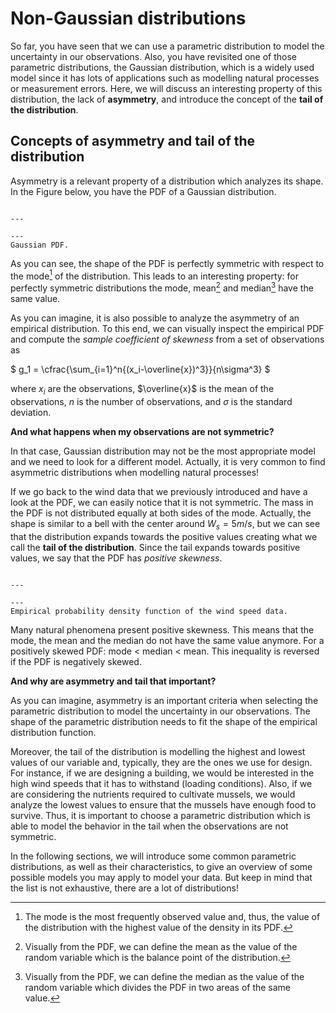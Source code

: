 
# Non-Gaussian distributions

So far, you have seen that we can use a parametric distribution to model the uncertainty in our observations. Also, you have revisited one of those parametric distributions, the Gaussian distribution, which is a widely used model since it has lots of applications such as modelling natural processes or measurement errors. Here, we will discuss an interesting property of this distribution, the lack of **asymmetry**, and introduce the concept of the **tail of the distribution**.

## Concepts of asymmetry and tail of the distribution

Asymmetry is a relevant property of a distribution which analyzes its shape. In the Figure below, you have the PDF of a Gaussian distribution.

```{figure} /probability/figures/one_gaussian.png

---

---
Gaussian PDF.
```

As you can see, the shape of the PDF is perfectly symmetric with respect to the mode[^mode] of the distribution. This leads to an interesting property: for perfectly symmetric distributions the mode, mean[^mean] and median[^median] have the same value.

As you can imagine, it is also possible to analyze the asymmetry of an empirical distribution. To this end, we can visually inspect the empirical PDF and compute the *sample coefficient of skewness* from a set of observations as

$
g_1 = \cfrac{\sum_{i=1}^n{(x_i-\overline{x})^3}}{n\sigma^3}
$

where $x_i$ are the observations, $\overline{x}$ is the mean of the observations, $n$ is the number of observations, and $\sigma$ is the standard deviation.

**And what happens when my observations are not symmetric?**

In that case, Gaussian distribution may not be the most appropriate model and we need to look for a different model. Actually, it is very common to find asymmetric distributions when modelling natural processes! 

If we go back to the wind data that we previously introduced and have a look at the PDF, we can easily notice that it is not symmetric. The mass in the PDF is not distributed equally at both sides of the mode. Actually, the shape is similar to a bell with the center around $W_s = 5m/s$, but we can see that the distribution expands towards the positive values creating what we call the **tail of the distribution**. Since the tail expands towards positive values, we say that the PDF has *positive skewness*.

```{figure} /probability/figures/epdf_wind.png

---

---
Empirical probability density function of the wind speed data.
```

Many natural phenomena present positive skewness. This means that the mode, the mean and the median do not have the same value anymore. For a positively skewed PDF: mode < median < mean. This inequality is reversed if the PDF is negatively skewed.

**And why are asymmetry and tail that important?**

As you can imagine, asymmetry is an important criteria when selecting the parametric distribution to model the uncertainty in our observations. The shape of the parametric distribution needs to fit the shape of the empirical distribution function.

Moreover, the tail of the distribution is modelling the highest and lowest values of our variable and, typically, they are the ones we use for design. For instance, if we are designing a building, we would be interested in the high wind speeds that it has to withstand (loading conditions). Also, if we are considering the nutrients required to cultivate mussels, we would analyze the lowest values to ensure that the mussels have enough food to survive. Thus, it is important to choose a parametric distribution which is able to model the behavior in the tail when the observations are not symmetric.

In the following sections, we will introduce some common parametric distributions, as well as their characteristics, to give an overview of some possible models you may apply to model your data. But keep in mind that the list is not exhaustive, there are a lot of distributions!


[^mode]: The mode is the most frequently observed value and, thus, the value of the distribution with the highest value of the density in its PDF.
[^mean]: Visually from the PDF, we can define the mean as the value of the random variable which is the balance point of the distribution.
[^median]: Visually from the PDF, we can define the median as the value of the random variable which divides the PDF in two areas of the same value.